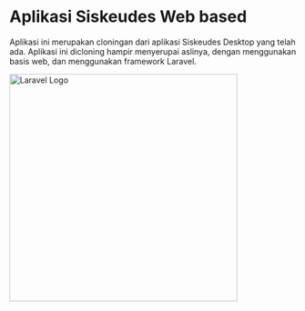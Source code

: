 # Aplikasi Siskeudes Web based
Aplikasi ini merupakan cloningan dari aplikasi Siskeudes Desktop yang telah ada. Aplikasi ini dicloning hampir menyerupai aslinya, dengan menggunakan basis web, dan menggunakan framework Laravel.

<p align="left"><a href="https://laravel.com" target="_blank"><img src="https://raw.githubusercontent.com/laravel/art/master/logo-lockup/5%20SVG/2%20CMYK/1%20Full%20Color/laravel-logolockup-cmyk-red.svg" width="400" alt="Laravel Logo"></a></p>
